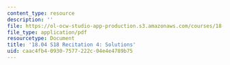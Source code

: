 ```yaml
---
content_type: resource
description: ''
file: https://ol-ocw-studio-app-production.s3.amazonaws.com/courses/18-04-complex-variables-with-applications-spring-2018/caac4fb409307577222c04e4e4789b75_MIT18_04S18_Recit4-solutions.pdf
file_type: application/pdf
resourcetype: Document
title: '18.04 S18 Recitation 4: Solutions'
uid: caac4fb4-0930-7577-222c-04e4e4789b75
---
```

